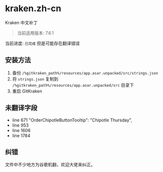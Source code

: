 # kraken.zh-cn

Kraken 中文补丁

> 当前适用版本: 7.6.1

当前进度: `已完成` 但是可能存在翻译错误

## 安装方法

1. 备份 `/%gitkraken_path%/resources/app.asar.unpacked/src/strings.json`
2. 将 `strings.json` 复制到 `/%gitkraken_path%/resources/app.asar.unpacked/src` 目录下
3. 重启 GitKraken

## 未翻译字段

- line 671 "OrderChipotleButtonTooltip": "Chipotle Thursday",
- line 953
- line 1606
- line 1784

## 纠错

文件中不少地方为谷歌机翻，欢迎大佬来纠正。
